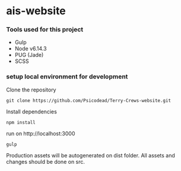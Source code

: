 # ais-website

### Tools used for this project
* Gulp
* Node v6.14.3
* PUG (Jade)
* SCSS


### setup local environment for development

Clone the repository
```
git clone https://github.com/Psicodead/Terry-Crews-website.git
```

Install dependencies
```
npm install
```

run on http://localhost:3000
```
gulp
```

Production assets will be autogenerated on dist folder. All assets and changes should be done on src. 

